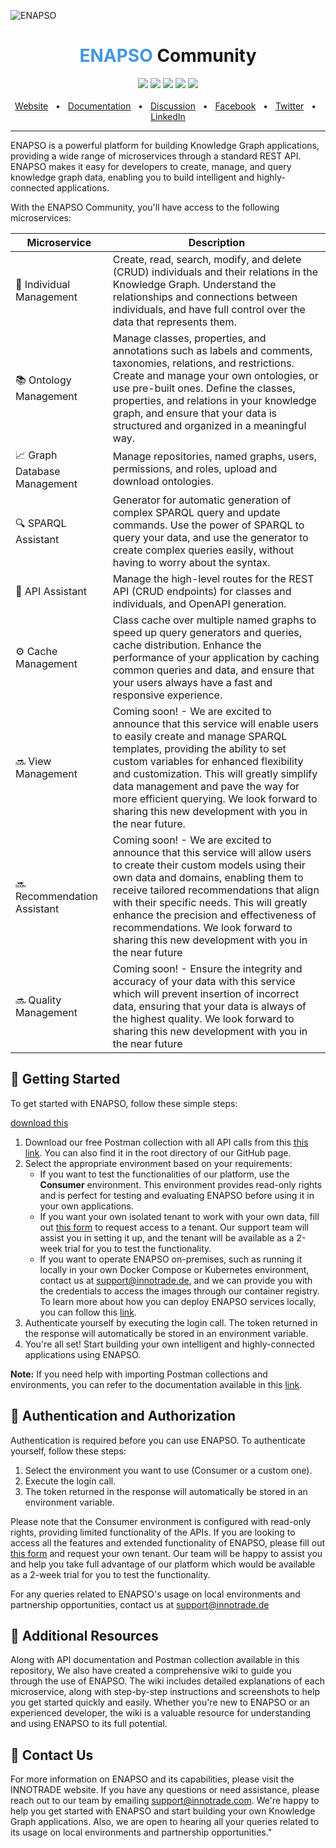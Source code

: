 ![ENAPSO](https://i.postimg.cc/RVRg2dGv/community-4.png)



<div align="center">
  <h1><span style="font-weight:bold; color: #4299E1;">ENAPSO</span> Community</h1>
  
   <a href="https://www.npmjs.com/package/@innotrade/enapso-graphdb-client"><img src="https://img.shields.io/badge/ENAPSO-Client-green" /></a>
   <a href="https://www.npmjs.com/package/@innotrade/enapso-graphdb-admin"><img src="https://img.shields.io/badge/ENAPSO-Admin-blue" /></a>
   <a href="https://www.npmjs.com/package/@innotrade/enapso-graphdb-cli"><img src="https://img.shields.io/badge/ENAPSO-CLI-yellow" /></a>
  <a href="https://github.com/innotrade/enapso-graphdb-client/blob/main/LICENSE"><img src="https://img.shields.io/badge/license-Apache%202-blue" /></a>
  <a href="https://github.com/innotrade/enapso-graphdb-client/blob/main/CODE_OF_CONDUCT.md"><img src="https://img.shields.io/badge/code-Conduct-orange" /></a>
  <br />
  <br />
  <a href="https://www.innotrade.com/">Website</a>
  <span>&nbsp;&nbsp;•&nbsp;&nbsp;</span>
  <a href="https://github.com/innotrade/enapso-graphdb-client/wiki">Documentation</a>
  <span>&nbsp;&nbsp;•&nbsp;&nbsp;</span>
  <a href="https://github.com/innotrade/enapso-graphdb-client/discussions">Discussion</a>
  <span>&nbsp;&nbsp;•&nbsp;&nbsp;</span>
  <a href="#">Facebook</a>
  <span>&nbsp;&nbsp;•&nbsp;&nbsp;</span>
  <a href="#">Twitter</a>
  <span>&nbsp;&nbsp;•&nbsp;&nbsp;</span>
  <a href="#">LinkedIn</a>
  <br />
  <hr />
</div>

ENAPSO is a powerful platform for building Knowledge Graph applications, providing a wide range of microservices through a standard REST API. ENAPSO makes it easy for developers to create, manage, and query knowledge graph data, enabling you to build intelligent and highly-connected applications.

With the ENAPSO Community, you'll have access to the following microservices:

| Microservice    | Description                                                                                                                                                                                                                                                                                                                                                                                   |
|-----------------|-----------------------------------------------------------------------------------------------------------------------------------------------------------------------------------------------------------------------------------------------------------------------------------------------------------------------------------------------------------------------------------|
| 👤 Individual Management | Create, read, search, modify, and delete (CRUD) individuals and their relations in the Knowledge Graph. Understand the relationships and connections between individuals, and have full control over the data that represents them.                                                                                                                                                                                                                                                                                        |
| 📚 Ontology Management  | Manage classes, properties, and annotations such as labels and comments, taxonomies, relations, and restrictions. Create and manage your own ontologies, or use pre-built ones. Define the classes, properties, and relations in your knowledge graph, and ensure that your data is structured and organized in a meaningful way.                                                                                                                                                                                                                                                                                |
| 📈 Graph Database Management | Manage repositories, named graphs, users, permissions, and roles, upload and download ontologies.                                                                                                                                                                                                                                                                                                              |
| 🔍 SPARQL Assistant    | Generator for automatic generation of complex SPARQL query and update commands. Use the power of SPARQL to query your data, and use the generator to create complex queries easily, without having to worry about the syntax.                                                                                                                                                                                                                                                                                                                                                    |
| 🔧 API Assistant       | Manage the high-level routes for the REST API (CRUD endpoints) for classes and individuals, and OpenAPI generation.                                                                                                                                                                                                                                                                                   |
| ⚙️ Cache Management    | Class cache over multiple named graphs to speed up query generators and queries, cache distribution. Enhance the performance of your application by caching common queries and data, and ensure that your users always have a fast and responsive experience.                                                                                                                                                                                                                                                                                                     |
| 🔜 View Management    | Coming soon! - We are excited to announce that this service will enable users to easily create and manage SPARQL templates, providing the ability to set custom variables for enhanced flexibility and customization. This will greatly simplify data management and pave the way for more efficient querying. We look forward to sharing this new development with you in the near future.                                                                                                                                                                                                                                                                                                      |
| 🔜 Recommendation Assistant    | Coming soon! - We are excited to announce that this service will allow users to create their custom models using their own data and domains, enabling them to receive tailored recommendations that align with their specific needs. This will greatly enhance the precision and effectiveness of recommendations. We look forward to sharing this new development with you in the near future                                                                                                                                                                                                                                                                                                         |
|🔜  Quality Management    | Coming soon! - Ensure the integrity and accuracy of your data with this service which will prevent insertion of incorrect data, ensuring that your data is always of the highest quality. We look forward to sharing this new development with you in the near future                                                                                                                                                                                                                                                                                                        |


## 🚀 Getting Started

To get started with ENAPSO, follow these simple steps:

[download this](ENAPSO.postman_collection.json)

1. Download our free Postman collection with all API calls from this [this link](https://raw.githubusercontent.com/innotrade/enapso-community/main/ENAPSO.postman_collection.json). You can also find it in the root directory of our GitHub page.
2. Select the appropriate environment based on your requirements:
    * If you want to test the functionalities of our platform, use the **Consumer** environment. This environment provides read-only rights and is perfect for testing and evaluating ENAPSO before using it in your own applications.
    * If you want your own isolated tenant to work with your own data, fill out [this form](https://www.innotrade.com/enapso-tenant-registration) to request access to a tenant. Our support team will assist you in setting it up, and the tenant will be available as a 2-week trial for you to test the functionality.
    * If you want to operate ENAPSO on-premises, such as running it locally in your own Docker Compose or Kubernetes environment, contact us at support@innotrade.de, and we can provide you with the credentials to access the images through our container registry. To learn more about how you can deploy ENAPSO services locally, you can follow this [link](https://github.com/innotrade/enapso-community/wiki/ENAPSO-Platform-Services-on-On-Premises-Solutions-with-Kubernetes-and-Docker-Compose).
3. Authenticate yourself by executing the login call. The token returned in the response will automatically be stored in an environment variable.
4. You're all set! Start building your own intelligent and highly-connected applications using ENAPSO.

**Note:** If you need help with importing Postman collections and environments, you can refer to the documentation available in this [link](https://github.com/innotrade/enapso-community/wiki/Importing-Postman-Collections-&-Environments).

## 🔑 Authentication and Authorization

Authentication is required before you can use ENAPSO. To authenticate yourself, follow these steps:

1. Select the environment you want to use (Consumer or a custom one).
2. Execute the login call.
3. The token returned in the response will automatically be stored in an environment variable.

Please note that the Consumer environment is configured with read-only rights, providing limited functionality of the APIs. If you are looking to access all the features and extended functionality of ENAPSO, please fill out [this form](https://www.innotrade.com/enapso-tenant-registration) and request your own tenant. Our team will be happy to assist you and help you take full advantage of our platform which would be available as a 2-week trial for you to test the functionality.

For any queries related to ENAPSO's usage on local environments and partnership opportunities, contact us at support@innotrade.de

## 📙 Additional Resources
Along with API documentation and Postman collection available in this repository, We also have created a comprehensive wiki to guide you through the use of ENAPSO. The wiki includes detailed explanations of each microservice, along with step-by-step instructions and screenshots to help you get started quickly and easily. Whether you're new to ENAPSO or an experienced developer, the wiki is a valuable resource for understanding and using ENAPSO to its full potential.

## 📧 Contact Us
For more information on ENAPSO and its capabilities, please visit the INNOTRADE website. If you have any questions or need assistance, please reach out to our team by emailing support@innotrade.com. We're happy to help you get started with ENAPSO and start building your own Knowledge Graph applications. Also, we are open to hearing all your queries related to its usage on local environments and partnership opportunities."

